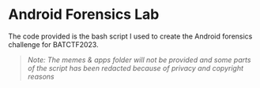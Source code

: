 # Android Forensics Lab
The code provided is the bash script I used to create the Android forensics challenge for BATCTF2023. 
>*Note: The memes & apps folder will not be provided and some parts of the script has been redacted because of privacy and copyright reasons*
